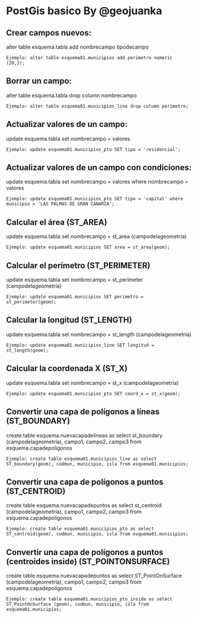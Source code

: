 # PostGis basico By @geojuanka

## Crear campos nuevos: 

alter table esquema.tabla add nombrecampo tipodecampo 
```
Ejemplo: alter table esquema01.municipios add perimetro numeric (20,2);
```
## Borrar un campo: 

alter table esquema.tabla drop column nombrecampo 
```
Ejemplo: alter table esquema01.municipios_line drop column perimetro;
```
## Actualizar valores de un campo: 

update esquema.tabla set nombrecampo = valores 
```
Ejemplo: update esquema01.municipios_pto SET tipo = 'residencial';
```

## Actualizar valores de un campo con condiciones: 
update esquema.tabla set nombrecampo = valores where nombrecampo = valores 
```
Ejemplo: update esquema01.municipios_pto SET tipo = 'capital' where municipio = 'LAS PALMAS DE GRAN CANARIA';
```

## Calcular el área (ST_AREA)

update esquema.tabla set nombrecampo = st_area (campodelageometría)
```
Ejemplo: update esquema01.municipios SET area = st_area(geom);
```
## Calcular el perímetro (ST_PERIMETER) 
update esquema.tabla set nombrecampo = st_perimeter (campodelageometría)
```
Ejemplo: update esquema01.municipios SET perimetro = st_perimeter(geom);
```
## Calcular la longitud (ST_LENGTH) 
update esquema.tabla set nombrecampo = st_length (campodelageometría) 
```
Ejemplo: update esquema01.municipios_line SET longitud = st_length(geom);
```
## Calcular la coordenada X (ST_X) 
update esquema.tabla set nombrecampo = st_x (campodelageometría) 
```
Ejemplo: update esquema01.municipios_pto SET coord_x = st_x(geom);
```

## Convertir una capa de polígonos a líneas (ST_BOUNDARY) 
create table esquema.nuevacapadelineas as select st_boundary (campodelageometría), campo1, campo2, campo3 from esquema.capadepoligonos
```
Ejemplo: create table esquema01.municipios_line as select ST_boundary(geom), codmun, municipio, isla from esquema01.municipios;
```

## Convertir una capa de polígonos a puntos (ST_CENTROID) 
create table esquema.nuevacapadepuntos as select st_centroid (campodelageometría), campo1, campo2, campo3 from esquema.capadepoligonos
```
Ejemplo: create table esquema01.municipios_pto as select ST_centroid(geom), codmun, municipio, isla from esquema01.municipios;
```
## Convertir una capa de polígonos a puntos (centroides inside) (ST_POINTONSURFACE) 
create table esquema.nuevacapadepuntos as select ST_PointOnSurface (campodelageometría), campo1, campo2, campo3 from esquema.capadepoligonos
```
Ejemplo: create table esquema01.municipios_pto_inside as select ST_PointOnSurface (geom), codmun, municipio, isla from esquema01.municipios;
```
